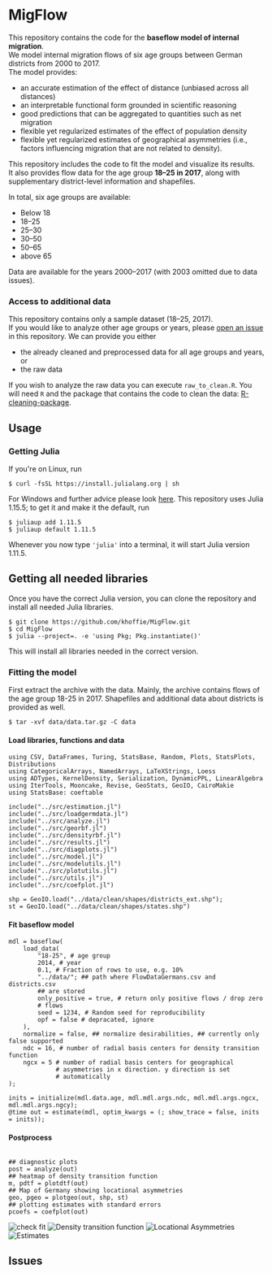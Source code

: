 # MigFlow
This repository contains the code for the **baseflow model of internal migration**.  
We model internal migration flows of six age groups between German districts from 2000 to 2017.  
The model provides:

- an accurate estimation of the effect of distance (unbiased across all distances)
- an interpretable functional form grounded in scientific reasoning
- good predictions that can be aggregated to quantities such as net migration
- flexible yet regularized estimates of the effect of population density
- flexible yet regularized estimates of geographical asymmetries
  (i.e., factors influencing migration that are not related to
  density).

This repository includes the code to fit the model and visualize its results.  
It also provides flow data for the age group **18–25 in 2017**, along
with supplementary district-level information and shapefiles.

In total, six age groups are available:
- Below 18
- 18–25
- 25–30
- 30–50
- 50–65
- above 65

Data are available for the years 2000–2017 (with 2003 omitted due to
data issues).

### Access to additional data
This repository contains only a sample dataset (18–25, 2017).  
If you would like to analyze other age groups or years, please [open
an issue](../../issues) in this repository. We can provide you either
- the already cleaned and preprocessed data for all age groups and years, or
- the raw data

If you wish to analyze the raw data you can execute `raw_to_clean.R`.
You will need `R` and the package that contains the code to clean the
data: [R-cleaning-package](https://github.com/khoffie/MigFlow-helpeR).

## Usage
### Getting Julia

If you're on Linux, run

```
$ curl -fsSL https://install.julialang.org | sh
```

For Windows and further advice please look
[here](https://github.com/JuliaLang/juliaup). This repository uses
Julia 1.15.5; to get it and make it the default, run

```
$ juliaup add 1.11.5
$ juliaup default 1.11.5
```

Whenever you now type `'julia'` into a terminal, it will start Julia
version 1.11.5.

## Getting all needed libraries
Once you have the correct Julia version, you can clone the repository
and install all needed Julia libraries.

```
$ git clone https://github.com/khoffie/MigFlow.git
$ cd MigFlow
$ julia --project=. -e 'using Pkg; Pkg.instantiate()'
```

This will install all libraries needed in the correct version.

### Fitting the model
First extract the archive with the data. Mainly, the archive contains
flows of the age group 18-25 in 2017. Shapefiles and additional data
about districts is provided as well.

```
$ tar -xvf data/data.tar.gz -C data
```

#### Load libraries, functions and data

```
using CSV, DataFrames, Turing, StatsBase, Random, Plots, StatsPlots, Distributions
using CategoricalArrays, NamedArrays, LaTeXStrings, Loess
using ADTypes, KernelDensity, Serialization, DynamicPPL, LinearAlgebra
using IterTools, Mooncake, Revise, GeoStats, GeoIO, CairoMakie
using StatsBase: coeftable

include("../src/estimation.jl")
include("../src/loadgermdata.jl")
include("../src/analyze.jl")
include("../src/georbf.jl")
include("../src/densityrbf.jl")
include("../src/results.jl")
include("../src/diagplots.jl")
include("../src/model.jl")
include("../src/modelutils.jl")
include("../src/plotutils.jl")
include("../src/utils.jl")
include("../src/coefplot.jl")

shp = GeoIO.load("../data/clean/shapes/districts_ext.shp");
st = GeoIO.load("../data/clean/shapes/states.shp")

```

#### Fit baseflow model

```
mdl = baseflow(
    load_data(
        "18-25", # age group
        2014, # year
        0.1, # Fraction of rows to use, e.g. 10%
        "../data/"; ## path where FlowDataGermans.csv and districts.csv
        ## are stored
        only_positive = true, # return only positive flows / drop zero
        # flows
        seed = 1234, # Random seed for reproducibility
        opf = false # depracated, ignore
    ),
    normalize = false, ## normalize desirabilities, ## currently only false supported
    ndc = 16, # number of radial basis centers for density transition function
    ngcx = 5 # number of radial basis centers for geographical
             # asymmetries in x direction. y direction is set
             # automatically
);

inits = initialize(mdl.data.age, mdl.mdl.args.ndc, mdl.mdl.args.ngcx, mdl.mdl.args.ngcy);
@time out = estimate(mdl, optim_kwargs = (; show_trace = false, inits = inits));

```

#### Postprocess
```

## diagnostic plots
post = analyze(out)
## heatmap of density transition function
m, pdtf = plotdtf(out)
## Map of Germany showing locational asymmetries
geo, pgeo = plotgeo(out, shp, st)
## plotting estimates with standard errors
pcoefs = coefplot(out)

```


![check fit](./docs/check.png)
![Density transition function](./docs/pdtf.png)
![Locational Asymmetries](./docs/pgeo.png)
![Estimates](./docs/pcoefs.png)

## Issues
